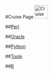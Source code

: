 #Cruise Page
<img src="https://lh4.googleusercontent.com/-MUSR3J9-ssw/Tg2KyIWoWPI/AAAAAAAACEA/1koqMr5LQB0/w360-h358-no/6531_1029260027873_1716525256_60592_3528966_n.jpg" alt="Cruise" height="42" width="42">


##[Perl](perl/perl.html)

##[Oracle](oracle/oracle.html)

##[Python](python/python.html)

##[Tools](tools/tools.html)

##[R](R/R.html)
